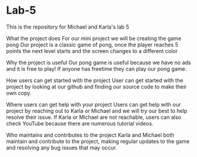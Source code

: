 # Lab-5
This is the repository for Michael and Karla's lab 5

What the project does
For our mini project we will be creating the game pong
Our project is a classic game of pong, once the player reaches 5 points 
the next level starts and the screen changes to a different color

Why the project is useful
Our pong game is useful because we have no ads and it is free to play! If
anyone has freetime they can play our pong game.

How users can get started with the project
User can get started with the project by looking at our github and finding our 
source code to make their own copy.

Where users can get help with your project
Users can get help with our project by reaching out to Karla or Michael and we will
try our best to help resolve their issue. If Karla or Michael are not reachable, users
can also check YouTube because there are numerous tutorial videos.

Who maintains and contributes to the project
Karla and Michael both maintain and contribute to the project, making regular updates to
the game and resolving any bug issues that may occur.

